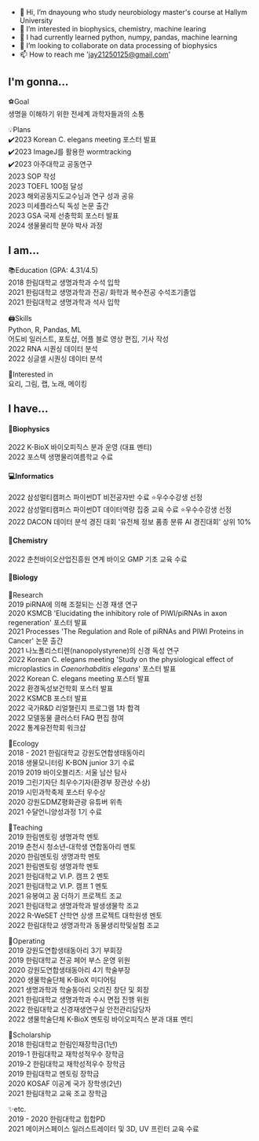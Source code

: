 - 👋 Hi, I’m dnayoung who study neurobiology master's course at Hallym University 
- 👀 I’m interested in biophysics, chemistry, machine learing
- 🌱 I had currently learned python, numpy, pandas, machine learning
- 💞️ I’m looking to collaborate on data processing of biophysics  
- 📫 How to reach me 'jay21250125@gmail.com'

## I'm gonna...

⚽Goal  
생명을 이해하기 위한 전세계 과학자들과의 소통

💡Plans  
✔️2023 Korean C. elegans meeting 포스터 발표  
✔️2023 ImageJ를 활용한 wormtracking  
✔️2023 아주대학교 공동연구  
2023 SOP 작성  
2023 TOEFL 100점 달성  
2023 해외공동지도교수님과 연구 성과 공유  
2023 미세플라스틱 독성 논문 출간  
2023 GSA 국제 선충학회 포스터 발표  
2024 생물물리학 분야 박사 과정  

## I am...

📚Education (GPA: 4.31/4.5)  
2018 한림대학교 생명과학과 수석 입학  
2021 한림대학교 생명과학과 전공/ 화학과 복수전공 수석조기졸업  
2021 한림대학교 생명과학과 석사 입학  

🖨Skills  
Python, R, Pandas, ML  
어도비 일러스트, 포토샵, 어플 블로 영상 편집, 기사 작성  
2022 RNA 시퀀싱 데이터 분석  
2022 싱글셀 시퀀싱 데이터 분석  

🍳Interested in  
요리, 그림, 랩, 노래, 메이킹  

## I have...

#### 🔎Biophysics
2022 K-BioX 바이오피직스 분과 운영 (대표 멘티)  
2022 포스텍 생명물리여름학교 수료  

#### 💻Informatics  
2022 삼성멀티캠퍼스 파이썬DT 비전공자반 수료 ⭐우수수강생 선정  
2022 삼성멀티캠퍼스 파이썬DT 데이터역량 집중 교육 수료 ⭐우수수강생 선정  
2022 DACON 데이터 분석 경진 대회 '유전체 정보 품종 분류 AI 경진대회' 상위 10%  

#### 🧪Chemistry  
2022 춘천바이오산업진흥원 연계 바이오 GMP 기초 교육 수료  

#### 🌱Biology  
🧬Research  
2019 piRNA에 의해 조절되는 신경 재생 연구  
2020 KSMCB 'Elucidating the inhibitory role of PIWI/piRNAs in axon regeneration' 포스터 발표  
2021 Processes 'The Regulation and Role of piRNAs and PIWI Proteins in Cancer' 논문 출간  
2021 나노폴리스티렌(nanopolystyrene)의 신경 독성 연구  
2022 Korean C. elegans meeting 'Study on the physiological effect of microplastics in *Caenorhabditis elegans*' 포스터 발표  
2022 Korean C. elegans meeting 포스터 발표  
2022 환경독성보건학회 포스터 발표  
2022 KSMCB 포스터 발표  
2022 국가R&D 리얼챌린지 프로그램 1차 합격  
2022 모델동물 클러스터 FAQ 편집 참여  
2022 통계유전학회 워크샵  
  

🌳Ecology  
2018 - 2021 한림대학교 강원도연합생태동아리  
2018 생물모니터링 K-BON junior 3기 수료  
2019 2019 바이오블리츠: 서울 남산 탐사  
2019 그린기자단 최우수기자(환경부 장관상 수상)  
2019 시민과학축제 포스터 우수상    
2020 강원도DMZ평화관광 유튜버 위촉  
2021 수달언니양성과정 1기 수료  

📝Teaching  
2019 한림멘토링 생명과학 멘토  
2019 춘천시 청소년-대학생 연합동아리 멘토  
2020 한림멘토링 생명과학 멘토  
2021 한림멘토링 생명과학 멘토  
2021 한림대학교 VI.P. 캠프 2 멘토  
2021 한림대학교 VI.P. 캠프 1 멘토  
2021 유봉여고 꿈 더하기 프로젝트 조교  
2021 한림대학교 생명과학과 발생생물학 조교  
2022 R-WeSET 산학연 상생 프로젝트 대학원생 멘토  
2022 한림대학교 생명과학과 동물생리학및실험 조교  

🎤Operating  
2019 강원도연합생태동아리 3기 부회장  
2019 한림대학교 전공 페어 부스 운영 위원  
2020 강원도연합생태동아리 4기 학술부장  
2020 생물학술단체 K-BioX 미디어팀  
2021 생명과학과 학술동아리 오리진 창단 및 회장  
2021 한림대학교 생명과학과 수시 면접 진행 위원  
2022 한림대학교 신경재생연구실 안전관리담당자   
2022 생물학술단체 K-BioX 멘토링 바이오피직스 분과 대표 멘티  

🥇Scholarship  
2018 한림대학교 한림인재장학금(1년)  
2019-1 한림대학교 재학성적우수 장학금  
2019-2 한림대학교 재학성적우수 장학금  
2019 한림대학교 멘토링 장학금  
2020 KOSAF 이공계 국가 장학생(2년)  
2021 한림대학교 교육 조교 장학금  

✨etc.  
2019 - 2020 한림대학교 힙합PD  
2021 메이커스페이스 일러스트레이터 및 3D, UV 프린터 교육 수료  
